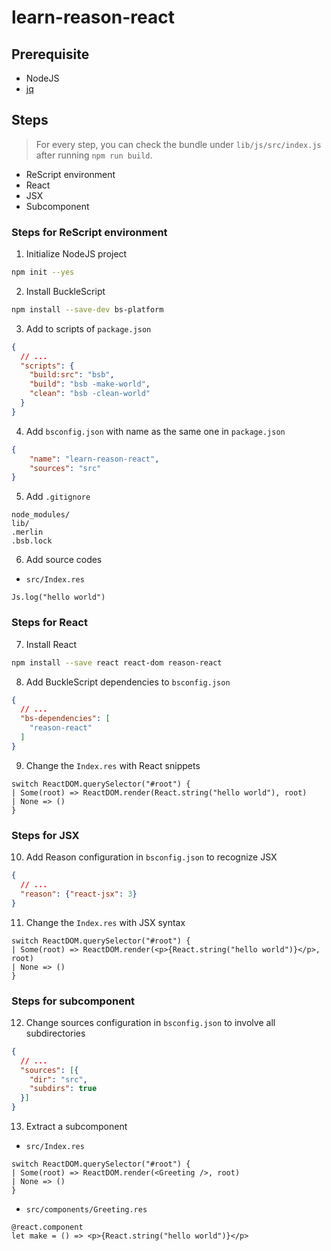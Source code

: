 # learn-reason-react

## Prerequisite

- NodeJS
- [jq](https://stedolan.github.io/jq/)

## Steps

> For every step, you can check the bundle under `lib/js/src/index.js` after running `npm run build`.

- ReScript environment
- React
- JSX
- Subcomponent

### Steps for ReScript environment

1. Initialize NodeJS project

```bash
npm init --yes
```

2. Install BuckleScript

```bash
npm install --save-dev bs-platform
```

3. Add to scripts of `package.json`

```json
{
  // ...
  "scripts": {
    "build:src": "bsb",
    "build": "bsb -make-world",
    "clean": "bsb -clean-world"
  }
}
```

4. Add `bsconfig.json` with name as the same one in `package.json`

```json
{
    "name": "learn-reason-react",
    "sources": "src"
}
```

5. Add `.gitignore`

```
node_modules/
lib/
.merlin
.bsb.lock
```

6. Add source codes

  - `src/Index.res`
  ```rescript
  Js.log("hello world")
  ```

### Steps for React

7. Install React

```bash
npm install --save react react-dom reason-react
```

8. Add BuckleScript dependencies to `bsconfig.json`

```json
{
  // ...
  "bs-dependencies": [
    "reason-react"
  ]
}
```

9. Change the `Index.res` with React snippets

```rescript
switch ReactDOM.querySelector("#root") {
| Some(root) => ReactDOM.render(React.string("hello world"), root)
| None => ()
}
```

### Steps for JSX

10. Add Reason configuration in `bsconfig.json` to recognize JSX

```json
{
  // ...
  "reason": {"react-jsx": 3}
}
```

11. Change the `Index.res` with JSX syntax

```rescript
switch ReactDOM.querySelector("#root") {
| Some(root) => ReactDOM.render(<p>{React.string("hello world")}</p>, root)
| None => ()
}
```

### Steps for subcomponent

12. Change sources configuration in `bsconfig.json` to involve all subdirectories

```json
{
  // ...
  "sources": [{
    "dir": "src",
    "subdirs": true
  }]
}
```

13. Extract a subcomponent

  - `src/Index.res`
  ```rescript
  switch ReactDOM.querySelector("#root") {
  | Some(root) => ReactDOM.render(<Greeting />, root)
  | None => ()
  }
  ```

  - `src/components/Greeting.res`
  ```rescript
  @react.component
  let make = () => <p>{React.string("hello world")}</p>
  ```